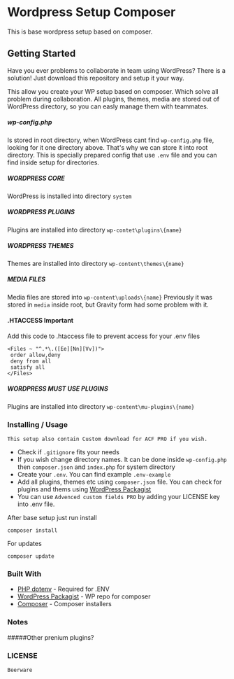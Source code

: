 # Wordpress Setup Composer

This is base wordpress setup based on composer.

## Getting Started 

Have you ever problems to collaborate in team using WordPress? There is a solution! 
Just download this repository and setup it your way.

This allow you create your WP setup based on composer. Which solve all problem during collaboration.
All plugins, themes, media are stored out of WordPress directory, so you can easly manage them with teammates.

##### wp-config.php 
Is stored in root directory, when WordPress cant find `wp-config.php` file, looking for it one directory above. That's why we can store it into root directory.
This is specially prepared config that use `.env` file and you can find inside setup for directories.

##### WORDPRESS CORE

WordPress is installed into directory `system`

##### WORDPRESS PLUGINS 

Plugins are installed into directory `wp-contet\plugins\{name}`

##### WORDPRESS THEMES 

Themes are installed into directory `wp-content\themes\{name}`

##### MEDIA FILES 

Media files are stored into `wp-content\uploads\{name}`
Previously it was stored in `media` inside root, but Gravity form had some problem with it.

#### .HTACCESS Important

Add this code to .htaccess file to prevent access for your .env files
```
<Files ~ "^.*\.([Ee][Nn][Vv])">
 order allow,deny
 deny from all
 satisfy all
</Files>
```

##### WORDPRESS MUST USE PLUGINS 

Plugins are installed into directory `wp-content\mu-plugins\{name}`

### Installing / Usage

```
This setup also contain Custom download for ACF PRO if you wish.
```

* Check if `.gitignore` fits your needs
* If you wish change directory names. It can be done inside `wp-config.php` then `composer.json` and `index.php` for system directory
* Create your `.env`.  You can find example `.env-example`
* Add all plugins, themes etc using `composer.json` file. You can check for plugins and thems using [WordPress Packagist](https://wpackagist.org/)
* You can use `Advenced custom fields PRO` by adding your LICENSE key into .env file.


After base setup just run install 
```
composer install
```
For updates
```
composer update
```

### Built With
* [PHP dotenv](https://github.com/vlucas/phpdotenv) - Required for .ENV
* [WordPress Packagist](https://wpackagist.org/) - WP repo for composer
* [Composer](https://github.com/composer/installers) - Composer installers

### Notes

#####Other prenium plugins?

### LICENSE
```
Beerware
```
